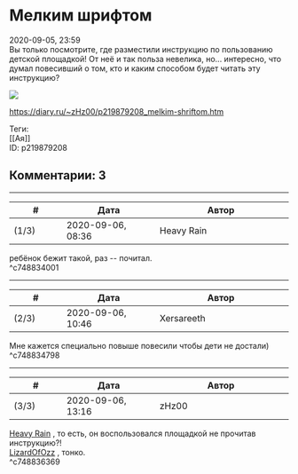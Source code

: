 Мелким шрифтом
==============

  
2020-09-05, 23:59  
 Вы только посмотрите, где разместили инструкцию по пользованию детской площадкой! От неё и так польза невелика, но... интересно, что думал повесивший о том, кто и каким способом будет читать эту инструкцию?   
   
   [![](https://i.imgur.com/4oxKO1Pl.jpg)](https://i.imgur.com/4oxKO1P.jpg)     
  
<https://diary.ru/~zHz00/p219879208_melkim-shriftom.htm>  
  
Теги:  
[[Ая]]  
ID: p219879208  


Комментарии: 3
--------------

  


---



|         #         |              Дата              |                     Автор                     |           ID           |
| --- | --- | --- | --- |
| (1/3) | 2020-09-06, 08:36 | Heavy Rain | c748834001 |

  
 ребёнок бежит такой, раз -- почитал.   
 ^c748834001

---



|         #         |              Дата              |                     Автор                     |           ID           |
| --- | --- | --- | --- |
| (2/3) | 2020-09-06, 10:46 | Xersareeth | c748834798 |

  
 Мне кажется специально повыше повесили чтобы дети не достали)   
 ^c748834798

---



|         #         |              Дата              |                     Автор                     |           ID           |
| --- | --- | --- | --- |
| (3/3) | 2020-09-06, 13:16 | zHz00 | c748836369 |

  
  [Heavy Rain](http://kogacz.diary.ru "emotional weather report")  , то есть, он воспользовался площадкой не прочитав инструкцию?!   
  [LizardOfOzz](http://LizardsBurrow.diary.ru "One more night")  , тонко.   
 ^c748836369